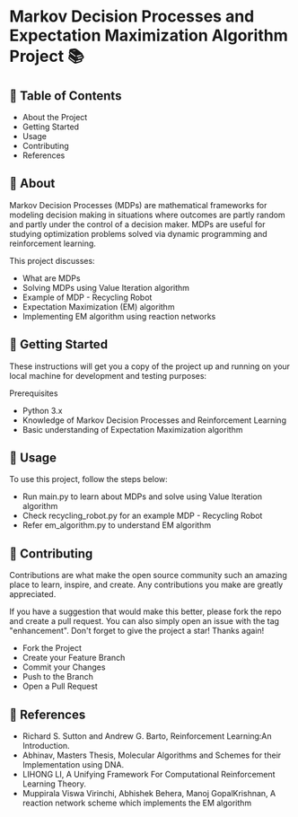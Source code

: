 # Markov Decision Processes and Expectation Maximization Algorithm Project 📚

## 📖 Table of Contents
- About the Project
- Getting Started
- Usage
- Contributing
- References

## 🧐 About <a name = "about"></a>

Markov Decision Processes (MDPs) are mathematical frameworks for modeling decision making in situations where outcomes are partly random and partly under the control of a decision maker. 
MDPs are useful for studying optimization problems solved via dynamic programming and reinforcement learning.

This project discusses:
- What are MDPs
- Solving MDPs using Value Iteration algorithm
- Example of MDP - Recycling Robot
- Expectation Maximization (EM) algorithm
- Implementing EM algorithm using reaction networks

## 🏁 Getting Started <a name = "getting_started"></a>

These instructions will get you a copy of the project up and running on your local machine for development and testing purposes:

Prerequisites

- Python 3.x
- Knowledge of Markov Decision Processes and Reinforcement Learning
- Basic understanding of Expectation Maximization algorithm

## 🎈 Usage <a name="usage"></a>
To use this project, follow the steps below:

- Run main.py to learn about MDPs and solve using Value Iteration algorithm
- Check recycling_robot.py for an example MDP - Recycling Robot
- Refer em_algorithm.py to understand EM algorithm
  
## 🤝 Contributing <a name="contributing"></a>

Contributions are what make the open source community such an amazing place to learn, inspire, and create. Any contributions you make are greatly appreciated.

If you have a suggestion that would make this better, please fork the repo and create a pull request. You can also simply open an issue with the tag "enhancement".
Don't forget to give the project a star! Thanks again!
- Fork the Project
- Create your Feature Branch 
- Commit your Changes 
- Push to the Branch 
- Open a Pull Request

## 📖 References <a name="references"></a>

- Richard S. Sutton and Andrew G. Barto, Reinforcement Learning:An Introduction.
- Abhinav, Masters Thesis, Molecular Algorithms and Schemes for their Implementation using DNA.
- LIHONG LI, A Unifying Framework For Computational Reinforcement Learning Theory.
- Muppirala Viswa Virinchi, Abhishek Behera, Manoj GopalKrishnan, A reaction network scheme which implements the EM algorithm
